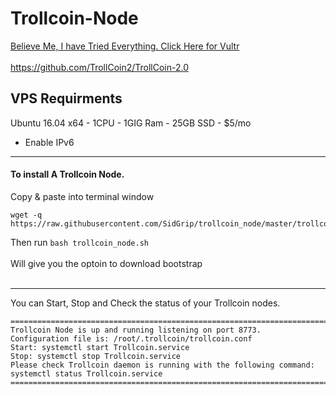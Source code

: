 # Trollcoin-Node
<a href="https://www.vultr.com/?ref=7390666" rel="nofollow">Believe Me, I have Tried Everything. Click Here for Vultr</a>
<br>
<br>
https://github.com/TrollCoin2/TrollCoin-2.0
<br>
## VPS Requirments
Ubuntu 16.04 x64 - 1CPU - 1GIG Ram - 25GB SSD - $5/mo
- Enable IPv6 
***
#### To install A Trollcoin Node.

Copy & paste into terminal window
```
wget -q https://raw.githubusercontent.com/SidGrip/trollcoin_node/master/trollcoin_node.sh
```
Then run ``` bash trollcoin_node.sh ``` 
<br>
<br>
Will give you the optoin to download bootstrap
<br>
<br>
***
You can Start, Stop and Check the status of your Trollcoin nodes.
```
=======================================================================================================
Trollcoin Node is up and running listening on port 8773.
Configuration file is: /root/.trollcoin/trollcoin.conf
Start: systemctl start Trollcoin.service
Stop: systemctl stop Trollcoin.service
Please check Trollcoin daemon is running with the following command: systemctl status Trollcoin.service
========================================================================================================
```
